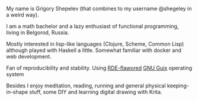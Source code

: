 My name is Grigory Shepelev (that combines to my username @shegeley in a weird way). 

I am a math bachelor and a lazy enthusiast of functional programming, living in Belgorod, Russia. 

Mostly interested in lisp-like languages (Clojure, Scheme, Common Lisp) although played with Haskell a little. Somewhat familiar with docker and web development. 

Fan of reproducibility and stability. Using [RDE-flawored](https://git.sr.ht/~abcdw/rde) [GNU Guix](https://guix.gnu.org) operating system

Besides I enjoy meditation, reading, running and general physical keeping-in-shape stuff, some DIY and learning digital drawing with Krita.
